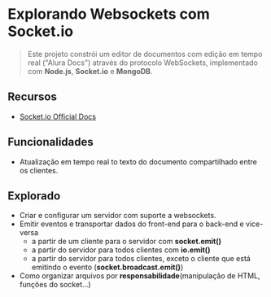 # Explorando Websockets com Socket.io
> Este projeto constrói um editor de documentos com edição em tempo real ("Alura Docs") através do protocolo WebSockets, implementado com **Node.js**, **Socket.io** e **MongoDB**.

## Recursos
* [Socket.io Official Docs](https://socket.io/)

## Funcionalidades
* Atualização em tempo real to texto do documento compartilhado entre os clientes.

## Explorado
* Criar e configurar um servidor com suporte a websockets.
* Emitir eventos e transportar dados do front-end para o back-end e vice-versa
    * a partir de um cliente para o servidor com **socket.emit()**
    * a partir do servidor para todos clientes com **io.emit()**
    * a partir do servidor para todos clientes, exceto o cliente que está emitindo o evento (**socket.broadcast.emit()**)
* Como organizar arquivos por __responsabilidade__(manipulação de HTML, funções do socket...)